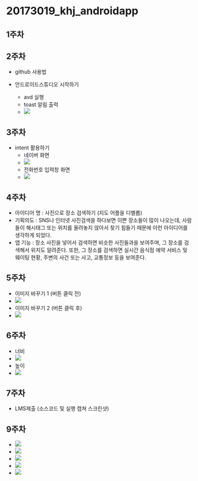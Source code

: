 # 20173019_khj_androidapp

## 1주차

## 2주차

  - github 사용법
  
  - 안드로이드스튜디오 시작하기
      - avd 실행
      - toast 알림 출력
      - <img width="" height="" src="/png/2주차과제.png"></img>
## 3주차
   - intent 활용하기
      - 네이버 화면
      - <img width="" height="" src="/png/3주차과제_2.png"></img>
      - 전화번호 입력창 화면
      - <img width="" height="" src="/png/3주차과제_1.png"></img>
## 4주차
  - 아이디어 명 : 사진으로 장소 검색하기 (지도 어플을 디벨롭)
  - 기획의도 : SNS나 인터넷 사진검색을 하다보면 이쁜 장소들이 많이 나오는데, 사람들이 해시태그 또는 위치를 올려놓지 않아서 찾기 힘들기 때문에 이런 아이디어를 생각하게 되었다.
  - 앱 기능 : 장소 사진을 넣어서 검색하면 비슷한 사진들과을 보여주며, 그 장소를 검색해서 위치도 알려준다. 또한, 그 장소를 검색하면 실시간 음식점 예약 서비스 및 웨이팅 현황, 주변의 사건 또는 사고, 교통정보 등을 보여준다.
## 5주차
  - 이미지 바꾸기 1 (버튼 클릭 전)
  - <img width="" height="" src="/png/5주차과제_1.png"></img>
  - 이미지 바꾸기 2 (버튼 클릭 후)
  - <img width="" height="" src="/png/5주차과제_2.png"></img>
## 6주차
- 너비
- <img width="" height="" src="/png/6주차과제_1.png"></img>
- 높이
- <img width="" height="" src="/png/6주차과제_2.png"></img>
## 7주차
- LMS제출 (소스코드 및 실행 캡쳐 스크린샷)
## 9주차
- <img width="" height="" src="/png/9주차과제_1.png"></img>
- <img width="" height="" src="/png/9주차과제_2.png"></img>
- <img width="" height="" src="/png/9주차과제_3.png"></img>
- <img width="" height="" src="/png/9주차과제_4.png"></img>
- <img width="" height="" src="/png/9주차과제_5.png"></img>
